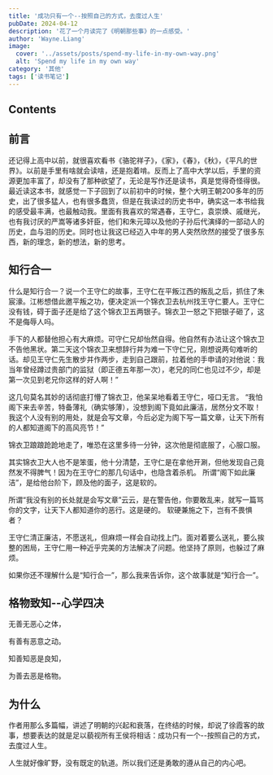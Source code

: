 ```yaml
---
title: '成功只有一个--按照自己的方式，去度过人生'
pubDate: 2024-04-12
description: '花了一个月读完了《明朝那些事》的一点感受。'
author: 'Wayne.Liang'
image:
  cover: '../assets/posts/spend-my-life-in-my-own-way.png'
  alt: 'Spend my life in my own way'
category: '其他'
tags: ['读书笔记']
---
```


## Contents

## 前言

还记得上高中以前，就很喜欢看书《骆驼祥子》，《家》，《春》，《秋》，《平凡的世界》。以前是手里有啥就会读啥，还是抱着啃。反而上了高中大学以后，手里的资源更加丰富了，却没有了那种欲望了，无论是写作还是读书，真是觉得奇怪得很。最近读这本书，就感觉一下子回到了以前初中的时候，整个大明王朝200多年的历史，出了很多猛人，也有很多蠢货，但是在我读过的历史书中，确实这一本书给我的感受最丰满，也最触动我。里面有我喜欢的常遇春，王守仁，袁崇焕、戚继光，也有我讨厌的严嵩等诸多奸臣，他们和朱元璋以及他的子孙后代演绎的一部动人的历史，血与泪的历史。同时也让我这已经迈入中年的男人突然欣然的接受了很多东西，新的理念，新的想法，新的思考。


## 知行合一

什么是知行合一？说一个王守仁的故事，王守仁在平叛江西的叛乱之后，抓住了朱宸濠。江彬想借此邀平叛之功，便决定派一个锦衣卫去杭州找王守仁要人。王守仁没有钱，碍于面子还是给了这个锦衣卫五两银子。锦衣卫一怒之下把银子砸了，这不是侮辱人吗。

手下的人都替他担心有大麻烦。可守仁兄却怡然自得。他自然有办法让这个锦衣卫不告他黑状。第二天这个锦衣卫来想辞行并为难一下守仁兄，刚想说两句难听的话。却见王守仁先生散步并作两步，走到自己跟前，拉着他的手申请的对他说：我当年曾经蹲过贵部门的监狱（即正德五年那一次），老兄的同仁也见过不少，却是第一次见到老兄你这样的好人啊！”

这几句莫名其妙的话彻底打懵了锦衣卫，他呆呆地看着王守仁，哑口无言。
“我怕阁下来去辛苦，特备薄礼（确实够薄），没想到阁下竟如此廉洁，居然分文不取！我这个人没有别的用处，就是会写文章，今后必定为阁下写一篇文章，让天下所有的人都知道阁下的高风亮节！”

锦衣卫踉踉跄跄地走了，唯恐在这里多待一分钟，这次他是彻底服了，心服口服。

其实锦衣卫大人也不是笨蛋，他十分清楚，王守仁是在拿他开涮，但他发现自己竟然发不得脾气！因为在王守仁的那几句话中，也隐含着杀机。
所谓“阁下如此廉洁”，是给他台阶下，顾及他的面子，这是软的。

所谓“我没有别的长处就是会写文章”云云，是在警告他，你要敢乱来，就写一篇骂你的文字，让天下人都知道你的恶行。这是硬的。
软硬兼施之下，岂有不畏惧者？

王守仁清正廉洁，不愿送礼，但麻烦一样会自动找上门。面对着要么送礼，要么挨整的困局，王守仁用一种近乎完美的方法解决了问题。他坚持了原则，也躲过了麻烦。

如果你还不理解什么是“知行合一”，那么我来告诉你，这个故事就是“知行合一”。

## 格物致知--心学四决

无善无恶心之体，

有善有恶意之动。

知善知恶是良知，

为善去恶是格物。

## 为什么

作者用那么多篇幅，讲述了明朝的兴起和衰落，在终结的时候，却说了徐霞客的故事，想要表达的就是足以藐视所有王侯将相话：成功只有一个--按照自己的方式，去度过人生。

人生就好像旷野，没有既定的轨道。所以我们还是勇敢的遵从自己的内心吧。